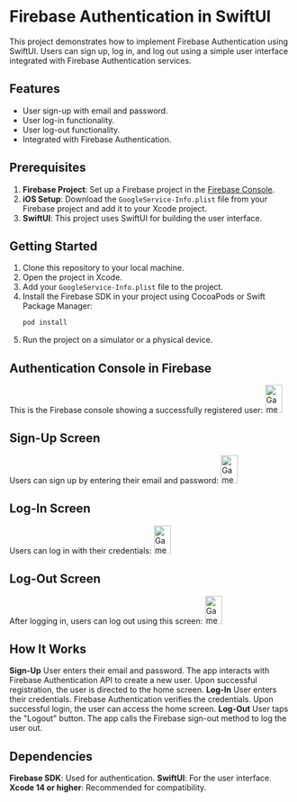 # Firebase Authentication in SwiftUI

This project demonstrates how to implement Firebase Authentication using SwiftUI. Users can sign up, log in, and log out using a simple user interface integrated with Firebase Authentication services.

## Features
- User sign-up with email and password.
- User log-in functionality.
- User log-out functionality.
- Integrated with Firebase Authentication.

## Prerequisites
1. **Firebase Project**: Set up a Firebase project in the [Firebase Console](https://console.firebase.google.com/).
2. **iOS Setup**: Download the `GoogleService-Info.plist` file from your Firebase project and add it to your Xcode project.
3. **SwiftUI**: This project uses SwiftUI for building the user interface.

## Getting Started
1. Clone this repository to your local machine.
2. Open the project in Xcode.
3. Add your `GoogleService-Info.plist` file to the project.
4. Install the Firebase SDK in your project using CocoaPods or Swift Package Manager:
   ```bash
   pod install
5. Run the project on a simulator or a physical device.

## Authentication Console in Firebase
This is the Firebase console showing a successfully registered user:
<img src="screenshot/1.jpg" alt="Game Screenshot" height="50" width="30"/>

## Sign-Up Screen
Users can sign up by entering their email and password:
<img src="screenshot/2.jpg" alt="Game Screenshot" height="50" width="30"/>

## Log-In Screen
Users can log in with their credentials:
<img src="screenshot/4.jpg" alt="Game Screenshot" height="50" width="30"/>

## Log-Out Screen
After logging in, users can log out using this screen:
<img src="screenshot/3.jpg" alt="Game Screenshot" height="50" width="30"/>

## How It Works
**Sign-Up**
User enters their email and password.
The app interacts with Firebase Authentication API to create a new user.
Upon successful registration, the user is directed to the home screen.
**Log-In**
User enters their credentials.
Firebase Authentication verifies the credentials.
Upon successful login, the user can access the home screen.
**Log-Out**
User taps the "Logout" button.
The app calls the Firebase sign-out method to log the user out.

## Dependencies
**Firebase SDK**: Used for authentication.
**SwiftUI**: For the user interface.
**Xcode 14 or higher**: Recommended for compatibility.

